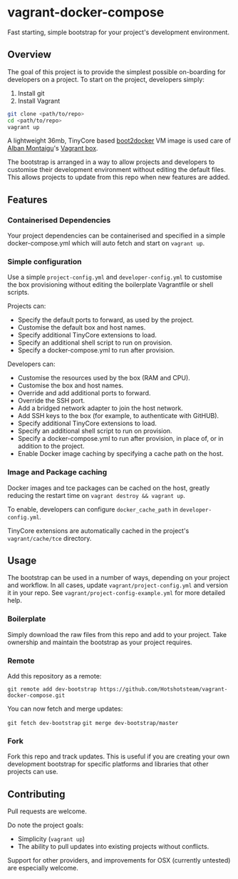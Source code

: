 # vagrant-docker-compose
Fast starting, simple bootstrap for your project's development environment.

## Overview
The goal of this project is to provide the simplest possible on-boarding for
developers on a project.  To start on the project, developers simply:

1. Install git
1. Install Vagrant

```sh
git clone <path/to/repo>
cd <path/to/repo>
vagrant up
```

A lightweight 36mb, TinyCore based
[boot2docker](https://github.com/boot2docker/boot2docker) VM image is used care
of [Alban Montaigu](https://github.com/AlbanMontaigu)'s
[Vagrant box](https://atlas.hashicorp.com/AlbanMontaigu/boxes/boot2docker).

The bootstrap is arranged in a way to allow projects and developers to customise
their development environment without editing the default files.  This allows
projects to update from this repo when new features are added.

## Features

### Containerised Dependencies
Your project dependencies can be containerised and specified in a simple
docker-compose.yml which will auto fetch and start on ```vagrant up```.

### Simple configuration
Use a simple ```project-config.yml``` and ```developer-config.yml``` to
customise the box provisioning without editing the boilerplate Vagrantfile or
shell scripts.

Projects can:
- Specify the default ports to forward, as used by the project.
- Customise the default box and host names.
- Specify additional TinyCore extensions to load.
- Specify an additional shell script to run on provision.
- Specify a docker-compose.yml to run after provision.

Developers can:
- Customise the resources used by the box (RAM and CPU).
- Customise the box and host names.
- Override and add additional ports to forward.
- Override the SSH port.
- Add a bridged network adapter to join the host network.
- Add SSH keys to the box (for example, to authenticate with GitHUB).
- Specify additional TinyCore extensions to load.
- Specify an additional shell script to run on provision.
- Specify a docker-compose.yml to run after provision, in place of, or in
addition to the project.
- Enable Docker image caching by specifying a cache path on the host.

### Image and Package caching
Docker images and tce packages can be cached on the host, greatly reducing the
restart time on ```vagrant destroy && vagrant up```.

To enable, developers can configure ```docker_cache_path``` in ```developer-config.yml```.

TinyCore extensions are automatically cached in the
project's ```vagrant/cache/tce``` directory.

## Usage
The bootstrap can be used in a number of ways, depending on your project and
workflow.  In all cases, update ```vagrant/project-config.yml``` and version it
in your repo.  See ```vagrant/project-config-example.yml``` for more detailed
help.

### Boilerplate
Simply download the raw files from this repo and add to your project.  Take
ownership and maintain the bootstrap as your project requires.

### Remote
Add this repository as a remote:

```git remote add dev-bootstrap https://github.com/Hotshotsteam/vagrant-docker-compose.git```

You can now fetch and merge updates:

```git fetch dev-bootstrap```
```git merge dev-bootstrap/master```

### Fork
Fork this repo and track updates.  This is useful if you are creating your own
development bootstrap for specific platforms and libraries that other projects can
use.

## Contributing
Pull requests are welcome.

Do note the project goals:

- Simplicity (```vagrant up```)
- The ability to pull updates into existing projects without conflicts.

Support for other providers, and improvements for OSX (currently untested) are especially welcome.
